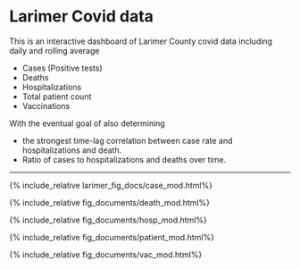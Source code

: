 # Larimer Covid data

This is an interactive dashboard of Larimer County covid data including daily and rolling average
* Cases (Positive tests)
* Deaths
* Hospitalizations
* Total patient count
* Vaccinations

With the eventual goal of also determining 
* the strongest time-lag correlation between case rate and hospitalizations and death.
* Ratio of cases to hospitalizations and deaths over time.

---

{% include_relative larimer_fig_docs/case_mod.html%}

{% include_relative fig_documents/death_mod.html%}

{% include_relative fig_documents/hosp_mod.html%}

{% include_relative fig_documents/patient_mod.html%}

{% include_relative fig_documents/vac_mod.html%}





